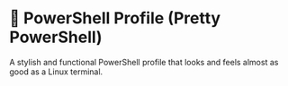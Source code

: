 # 🎨 PowerShell Profile (Pretty PowerShell)

A stylish and functional PowerShell profile that looks and feels almost as good as a Linux terminal.
